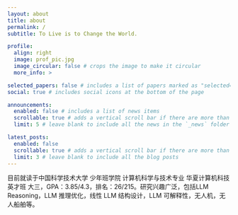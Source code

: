 ```yaml
---
layout: about
title: about
permalink: /
subtitle: To Live is to Change the World.

profile:
  align: right
  image: prof_pic.jpg
  image_circular: false # crops the image to make it circular
  more_info: >

selected_papers: false # includes a list of papers marked as "selected={true}"
social: true # includes social icons at the bottom of the page

announcements:
  enabled: false # includes a list of news items
  scrollable: true # adds a vertical scroll bar if there are more than 3 news items
  limit: 5 # leave blank to include all the news in the `_news` folder

latest_posts:
  enabled: false
  scrollable: true # adds a vertical scroll bar if there are more than 3 new posts items
  limit: 3 # leave blank to include all the blog posts
---
```


目前就读于中国科学技术大学 少年班学院 计算机科学与技术专业 华夏计算机科技英才班 大三，GPA：3.85/4.3，排名：26/215。研究兴趣广泛，包括LLM Reasoning，LLM 推理优化，线性 LLM 结构设计，LLM 可解释性，无人机，无人船舶等。